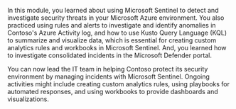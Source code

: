 
In this module, you learned about using Microsoft Sentinel to detect and investigate security threats in your Microsoft Azure environment. You also practiced using rules and alerts to investigate and identify anomalies in Contoso's Azure Activity log, and how to use Kusto Query Language (KQL) to summarize and visualize data, which is essential for creating custom analytics rules and workbooks in Microsoft Sentinel. And, you learned how to investigate consolidated incidents in the Microsoft Defender portal.

You can now lead the IT team in helping Contoso protect its security environment by managing incidents with Microsoft Sentinel. Ongoing activities might include creating custom analytics rules, using playbooks for automated responses, and using workbooks to provide dashboards and visualizations.
